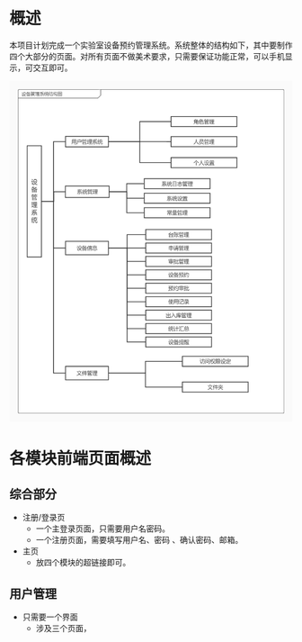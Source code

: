 # 概述

​		本项目计划完成一个实验室设备预约管理系统。系统整体的结构如下，其中要制作四个大部分的页面。对所有页面不做美术要求，只需要保证功能正常，可以手机显示，可交互即可。

![image-20220901232731960](%E5%89%8D%E7%AB%AF%E8%AE%BE%E8%AE%A1%E6%96%87%E6%A1%A3.assets/image-20220901232731960.png)

# 各模块前端页面概述

## 综合部分

- 注册/登录页
    - 一个主登录页面，只需要用户名密码。
    - 一个注册页面，需要填写用户名、密码 、确认密码、邮箱。
- 主页
    - 放四个模块的超链接即可。

## 用户管理

- 只需要一个界面
    - 涉及三个页面，
